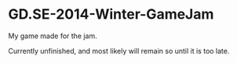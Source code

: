 GD.SE-2014-Winter-GameJam
=========================

My game made for the jam.

Currently unfinished, and most likely will remain so until it is too late.
